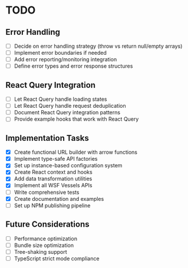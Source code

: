 # TODO

## Error Handling
- [ ] Decide on error handling strategy (throw vs return null/empty arrays)
- [ ] Implement error boundaries if needed
- [ ] Add error reporting/monitoring integration
- [ ] Define error types and error response structures

## React Query Integration
- [ ] Let React Query handle loading states
- [ ] Let React Query handle request deduplication
- [ ] Document React Query integration patterns
- [ ] Provide example hooks that work with React Query

## Implementation Tasks
- [x] Create functional URL builder with arrow functions
- [x] Implement type-safe API factories
- [x] Set up instance-based configuration system
- [x] Create React context and hooks
- [x] Add data transformation utilities
- [x] Implement all WSF Vessels APIs
- [ ] Write comprehensive tests
- [x] Create documentation and examples
- [ ] Set up NPM publishing pipeline

## Future Considerations
- [ ] Performance optimization
- [ ] Bundle size optimization
- [ ] Tree-shaking support
- [ ] TypeScript strict mode compliance 